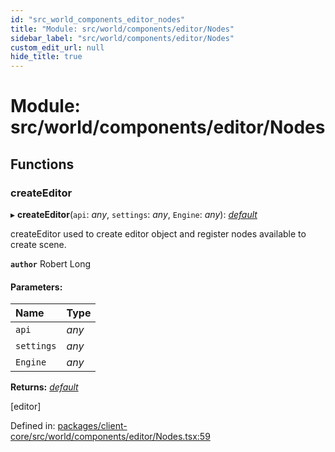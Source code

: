 ```yaml
---
id: "src_world_components_editor_nodes"
title: "Module: src/world/components/editor/Nodes"
sidebar_label: "src/world/components/editor/Nodes"
custom_edit_url: null
hide_title: true
---
```


# Module: src/world/components/editor/Nodes

## Functions

### createEditor

▸ **createEditor**(`api`: *any*, `settings`: *any*, `Engine`: *any*): [*default*](../classes/src_world_components_editor_editor.default.md)

createEditor used to create editor object and register nodes available to create scene.

**`author`** Robert Long

#### Parameters:

Name | Type |
:------ | :------ |
`api` | *any* |
`settings` | *any* |
`Engine` | *any* |

**Returns:** [*default*](../classes/src_world_components_editor_editor.default.md)

[editor]

Defined in: [packages/client-core/src/world/components/editor/Nodes.tsx:59](https://github.com/xr3ngine/xr3ngine/blob/a16a45d7e/packages/client-core/src/world/components/editor/Nodes.tsx#L59)
